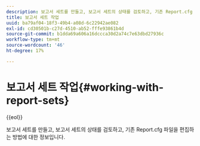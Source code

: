 ```yaml
---
description: 보고서 세트를 만들고, 보고서 세트의 상태를 검토하고, 기존 Report.cfg 파일을 편집하는 방법에 대한 정보입니다.
title: 보고서 세트 작업
uuid: ba79af04-18f3-49b4-a08d-6c22942ae082
exl-id: cd30501b-c27d-4510-ab52-fffe93861b4d
source-git-commit: b1dda69a606a16dccca30d2a74c7e63dbd27936c
workflow-type: tm+mt
source-wordcount: '46'
ht-degree: 17%

---
```


# 보고서 세트 작업{#working-with-report-sets}

{{eol}}

보고서 세트를 만들고, 보고서 세트의 상태를 검토하고, 기존 Report.cfg 파일을 편집하는 방법에 대한 정보입니다.
